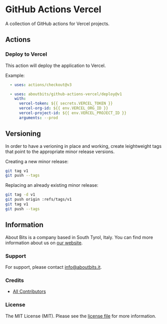 # GitHub Actions Vercel

A collection of GitHub actions for Vercel projects.

## Actions

### Deploy to Vercel

This action will deploy the application to Vercel.

Example:

```yaml
  - uses: actions/checkout@v3

  - uses: aboutbits/github-actions-vercel/deploy@v1
    with:
      vercel-token: ${{ secrets.VERCEL_TOKEN }}
      vercel-org-id: ${{ env.VERCEL_ORG_ID }}
      vercel-project-id: ${{ env.VERCEL_PROJECT_ID }}
      arguments: --prod
```

## Versioning

In order to have a verioning in place and working, create leightweight tags that point to the appropriate minor release versions.

Creating a new minor release:

```bash
git tag v1
git push --tags
```

Replacing an already existing minor release:

```bash
git tag -d v1
git push origin :refs/tags/v1
git tag v1
git push --tags
```

## Information

About Bits is a company based in South Tyrol, Italy. You can find more information about us on [our website](https://aboutbits.it).

### Support

For support, please contact [info@aboutbits.it](mailto:info@aboutbits.it).

### Credits

- [All Contributors](../../contributors)

### License

The MIT License (MIT). Please see the [license file](license.md) for more information.

